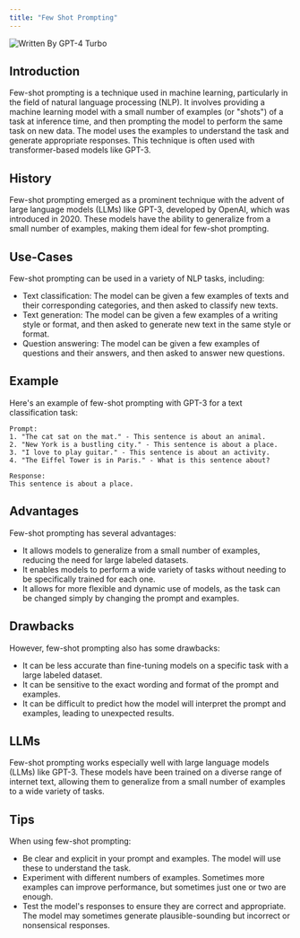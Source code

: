 ```yaml
---
title: "Few Shot Prompting"
---
```


![Written By GPT-4 Turbo](https://img.shields.io/badge/Written%20By-GPT--4%20Turbo-5A5A5A?style=for-the-badge&logo=openai&logoColor=white)

## Introduction

Few-shot prompting is a technique used in machine learning, particularly in the field of natural language processing (NLP). It involves providing a machine learning model with a small number of examples (or "shots") of a task at inference time, and then prompting the model to perform the same task on new data. The model uses the examples to understand the task and generate appropriate responses. This technique is often used with transformer-based models like GPT-3.

## History

Few-shot prompting emerged as a prominent technique with the advent of large language models (LLMs) like GPT-3, developed by OpenAI, which was introduced in 2020. These models have the ability to generalize from a small number of examples, making them ideal for few-shot prompting.

## Use-Cases

Few-shot prompting can be used in a variety of NLP tasks, including:

- Text classification: The model can be given a few examples of texts and their corresponding categories, and then asked to classify new texts.
- Text generation: The model can be given a few examples of a writing style or format, and then asked to generate new text in the same style or format.
- Question answering: The model can be given a few examples of questions and their answers, and then asked to answer new questions.

## Example

Here's an example of few-shot prompting with GPT-3 for a text classification task:

```
Prompt:
1. "The cat sat on the mat." - This sentence is about an animal.
2. "New York is a bustling city." - This sentence is about a place.
3. "I love to play guitar." - This sentence is about an activity.
4. "The Eiffel Tower is in Paris." - What is this sentence about?

Response:
This sentence is about a place.
```

## Advantages

Few-shot prompting has several advantages:

- It allows models to generalize from a small number of examples, reducing the need for large labeled datasets.
- It enables models to perform a wide variety of tasks without needing to be specifically trained for each one.
- It allows for more flexible and dynamic use of models, as the task can be changed simply by changing the prompt and examples.

## Drawbacks

However, few-shot prompting also has some drawbacks:

- It can be less accurate than fine-tuning models on a specific task with a large labeled dataset.
- It can be sensitive to the exact wording and format of the prompt and examples.
- It can be difficult to predict how the model will interpret the prompt and examples, leading to unexpected results.

## LLMs

Few-shot prompting works especially well with large language models (LLMs) like GPT-3. These models have been trained on a diverse range of internet text, allowing them to generalize from a small number of examples to a wide variety of tasks.

## Tips

When using few-shot prompting:

- Be clear and explicit in your prompt and examples. The model will use these to understand the task.
- Experiment with different numbers of examples. Sometimes more examples can improve performance, but sometimes just one or two are enough.
- Test the model's responses to ensure they are correct and appropriate. The model may sometimes generate plausible-sounding but incorrect or nonsensical responses.